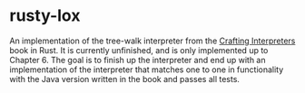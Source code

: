 # rusty-lox
An implementation of the tree-walk interpreter from the [Crafting Interpreters](https://craftinginterpreters.com/) book in Rust. It is currently unfinished, and is only implemented up to Chapter 6. The goal is to finish up the interpreter and end up with an implementation of the interpreter that matches one to one in functionality with the Java version written in the book and passes all tests.